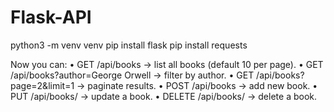 # Flask-API

python3 -m venv venv
pip install flask
pip install requests

Now you can:
•	GET /api/books → list all books (default 10 per page).
•	GET /api/books?author=George Orwell → filter by author.
•	GET /api/books?page=2&limit=1 → paginate results.
•	POST /api/books → add new book.
•	PUT /api/books/<id> → update a book.
•	DELETE /api/books/<id> → delete a book.